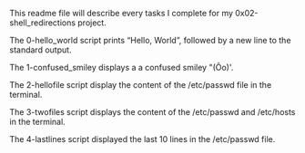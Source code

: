 This readme file will describe every tasks I complete for my 0x02-shell_redirections project.

The 0-hello_world script prints “Hello, World”, followed by a new line to the standard output.

The 1-confused_smiley displays a a confused smiley "(Ôo)'.

The 2-hellofile script display the content of the /etc/passwd file in the terminal. 

The 3-twofiles script displays the content of the /etc/passwd and /etc/hosts in the terminal.

The 4-lastlines script displayed the last 10 lines in the /etc/passwd file.